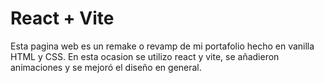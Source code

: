 # React + Vite

Esta pagina web es un remake o revamp de mi portafolio hecho en vanilla HTML y CSS.
En esta ocasion se utilizo react y vite, se añadieron animaciones y se mejoró el diseño en general.